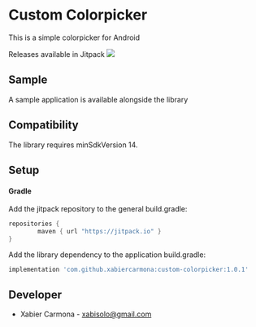 # Custom Colorpicker
This is a simple colorpicker for Android

Releases available in Jitpack [![](https://jitpack.io/v/xabiercarmona/custom-colorpicker.svg)](https://jitpack.io/#xabiercarmona/custom-colorpicker)

## Sample
A sample application is available alongside the library

## Compatibility
The library requires minSdkVersion 14.

## Setup
#### Gradle
Add the jitpack repository to the general build.gradle:
```gradle
repositories {
	    maven { url "https://jitpack.io" }
}
```
Add the library dependency to the application build.gradle:
```gradle
implementation 'com.github.xabiercarmona:custom-colorpicker:1.0.1'
```

## Developer
- Xabier Carmona - <xabisolo@gmail.com>